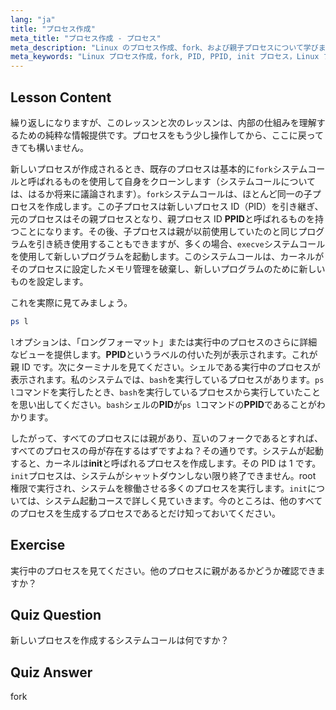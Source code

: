```yaml
---
lang: "ja"
title: "プロセス作成"
meta_title: "プロセス作成 - プロセス"
meta_description: "Linux のプロセス作成、fork、および親子プロセスについて学びます。PID、PPID、および init プロセスを理解します。Linux プロセス管理の初心者向けガイドです。"
meta_keywords: "Linux プロセス作成，fork, PID, PPID, init プロセス，Linux プロセス，初心者，チュートリアル，ガイド"
---
```


## Lesson Content

繰り返しになりますが、このレッスンと次のレッスンは、内部の仕組みを理解するための純粋な情報提供です。プロセスをもう少し操作してから、ここに戻ってきても構いません。

新しいプロセスが作成されるとき、既存のプロセスは基本的に`fork`システムコールと呼ばれるものを使用して自身をクローンします（システムコールについては、はるか将来に議論されます）。`fork`システムコールは、ほとんど同一の子プロセスを作成します。この子プロセスは新しいプロセス ID（PID）を引き継ぎ、元のプロセスはその親プロセスとなり、親プロセス ID **PPID**と呼ばれるものを持つことになります。その後、子プロセスは親が以前使用していたのと同じプログラムを引き続き使用することもできますが、多くの場合、`execve`システムコールを使用して新しいプログラムを起動します。このシステムコールは、カーネルがそのプロセスに設定したメモリ管理を破棄し、新しいプログラムのために新しいものを設定します。

これを実際に見てみましょう。

```bash
ps l
```

`l`オプションは、「ロングフォーマット」または実行中のプロセスのさらに詳細なビューを提供します。**PPID**というラベルの付いた列が表示されます。これが親 ID です。次にターミナルを見てください。シェルである実行中のプロセスが表示されます。私のシステムでは、`bash`を実行しているプロセスがあります。`ps l`コマンドを実行したとき、`bash`を実行しているプロセスから実行していたことを思い出してください。`bash`シェルの**PID**が`ps l`コマンドの**PPID**であることがわかります。

したがって、すべてのプロセスには親があり、互いのフォークであるとすれば、すべてのプロセスの母が存在するはずですよね？その通りです。システムが起動すると、カーネルは**init**と呼ばれるプロセスを作成します。その PID は 1 です。`init`プロセスは、システムがシャットダウンしない限り終了できません。root 権限で実行され、システムを稼働させる多くのプロセスを実行します。`init`については、システム起動コースで詳しく見ていきます。今のところは、他のすべてのプロセスを生成するプロセスであるとだけ知っておいてください。

## Exercise

実行中のプロセスを見てください。他のプロセスに親があるかどうか確認できますか？

## Quiz Question

新しいプロセスを作成するシステムコールは何ですか？

## Quiz Answer

fork
